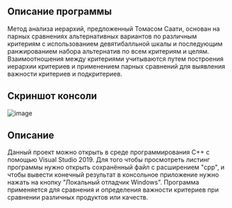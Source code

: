 ## Описание программы

Метод анализа иерархий, предложенный Томасом Саати, основан на парных сравнениях альтернативных вариантов по различным критериям с использованием девятибалльной шкалы и последующим ранжированием набора альтернатив по всем критериям и целям. Взаимоотношения между критериями учитываются путем построения иерархии критериев и применением парных сравнений для выявления важности критериев и подкритериев.


## Скриншот консоли

![image](https://wmpics.pics/di-ZTDS.png)

## Описание

Данный проект можно открыть в среде программирования С++ с помощью Visual Studio 2019.
Для того чтобы просмотреть листинг программы нужно открыть сохранённый файл с расширением "cpp", и чтобы вывести конечный результат в консольное приложение нужно нажать на кнопку "Локальный отладчик Windows".
Программа применяется для сравнения и определения важности критериев при сравнении различных продуктов или качеств.
